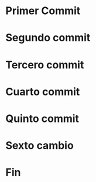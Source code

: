 # Primer Commit
# Segundo commit
# Tercero commit
# Cuarto commit 
# Quinto commit
# Sexto cambio 
# Fin
